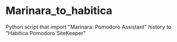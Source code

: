 # Marinara_to_habitica
Python script that import "Marinara: Pomodoro Assistant" history to "Habitica Pomodoro SiteKeeper"
